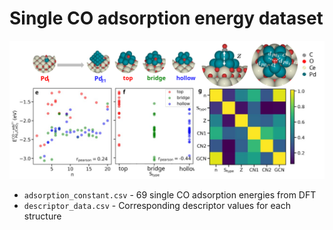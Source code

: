 # Single CO adsorption energy dataset
![descriptors](dataset/descriptors/single_co_descriptors.svg)

- `adsorption_constant.csv` - 69 single CO adsorption energies from DFT 
- `descriptor_data.csv` - Corresponding descriptor values for each structure